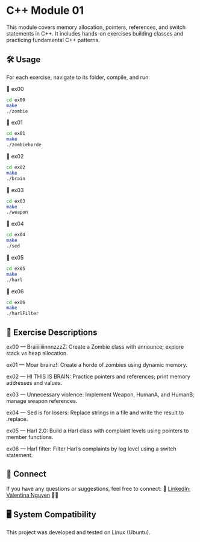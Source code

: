 # C++ Module 01

This module covers memory allocation, pointers, references, and switch statements in C++. It includes hands-on exercises building classes and practicing fundamental C++ patterns.

## 🛠️ Usage

For each exercise, navigate to its folder, compile, and run:

📂 ex00

```bash
cd ex00
make
./zombie
```
📂 ex01

```bash
cd ex01
make
./zombiehorde
```

📂 ex02

```bash
cd ex02
make
./brain
```

📂 ex03

```bash
cd ex03
make
./weapon
```

📂 ex04
```bash
cd ex04
make
./sed
```

📂 ex05
```bash
cd ex05
make
./harl
```
📂 ex06
```bash
cd ex06
make
./harlFilter
```

## 📝 Exercise Descriptions
ex00 — BraiiiiiiinnnzzzZ:
Create a Zombie class with announce; explore stack vs heap allocation.

ex01 — Moar brainz!:
Create a horde of zombies using dynamic memory.

ex02 — HI THIS IS BRAIN:
Practice pointers and references; print memory addresses and values.

ex03 — Unnecessary violence:
Implement Weapon, HumanA, and HumanB; manage weapon references.

ex04 — Sed is for losers:
Replace strings in a file and write the result to <filename>.replace.

ex05 — Harl 2.0:
Build a Harl class with complaint levels using pointers to member functions.

ex06 — Harl filter:
Filter Harl’s complaints by log level using a switch statement.


## 💼 Connect
If you have any questions or suggestions, feel free to connect: 🔗 [LinkedIn: Valentina Nguyen](https://www.linkedin.com/in/valentina-nguyen-tina/) 🙋‍♀️

## 🖥️ System Compatibility
This project was developed and tested on Linux (Ubuntu).

